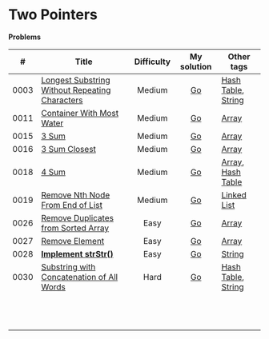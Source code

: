 # Two Pointers



**Problems**

|  #   | Title                                                        | Difficulty |                         My solution                          | Other tags                                                   |
| :--: | ------------------------------------------------------------ | :--------: | :----------------------------------------------------------: | ------------------------------------------------------------ |
| 0003 | [Longest Substring Without Repeating Characters](https://github.com/Apollo4634/LeetCode/blob/master/problem/medium/0003_LongestSubstringWithoutRepeatingCharacters.md) |   Medium   | [Go](https://github.com/Apollo4634/LeetCode/blob/master/solution/hash_table/LongestSubstring.java) | [Hash Table](https://github.com/Apollo4634/LeetCode/blob/master/solution/hash_table/hash_table.md), [String](https://github.com/Apollo4634/LeetCode/blob/master/solution/string/string.md) |
| 0011 | [Container With Most Water](https://github.com/Apollo4634/LeetCode/blob/master/problem/medium/0011_ContainerWithMostWater.md) |   Medium   | [Go](https://github.com/Apollo4634/LeetCode/blob/master/solution/array/ContainerWithMostWater.java) | [Array](https://github.com/Apollo4634/LeetCode/blob/master/solution/array/array.md) |
| 0015 | [3 Sum](https://github.com/Apollo4634/LeetCode/blob/master/problem/array/0015_3Sum.md) |   Medium   | [Go](https://github.com/Apollo4634/LeetCode/blob/master/solution/array/ThreeSum.java) | [Array](https://github.com/Apollo4634/LeetCode/blob/master/solution/array/array.md) |
| 0016 | [3 Sum Closest](https://github.com/Apollo4634/LeetCode/blob/master/problem/array/0016_3SumClosest.md) |   Medium   | [Go](https://github.com/Apollo4634/LeetCode/blob/master/solution/array/ThreeSumClosest.java) | [Array](https://github.com/Apollo4634/LeetCode/blob/master/solution/array/array.md) |
| 0018 | [4 Sum](https://github.com/Apollo4634/LeetCode/blob/master/problem/array/0018_4Sum.md) |   Medium   | [Go](https://github.com/Apollo4634/LeetCode/blob/master/solution/array/FourSum.java) | [Array](https://github.com/Apollo4634/LeetCode/blob/master/solution/array/array.md), [Hash Table](https://github.com/Apollo4634/LeetCode/blob/master/solution/hash_table/hash_table.md) |
| 0019 | [Remove Nth Node From End of List](https://github.com/Apollo4634/LeetCode/blob/master/problem/linked_list/0019_RemoveNthNodeFromEndOfList.md) |   Medium   | [Go](https://github.com/Apollo4634/LeetCode/blob/master/solution/linked_list/RemoveNthNodeFromEndOfList.java) | [Linked List](https://github.com/Apollo4634/LeetCode/blob/master/solution/linked_list/linked_list.md) |
| 0026 | [Remove Duplicates from Sorted Array](https://github.com/Apollo4634/LeetCode/blob/master/problem/array/0026_RemoveDuplicatesFromSortedArray.md) |    Easy    | [Go](https://github.com/Apollo4634/LeetCode/blob/master/solution/array/RemoveDuplicatesFromSortedArray.java) | [Array](https://github.com/Apollo4634/LeetCode/blob/master/solution/array/array.md) |
| 0027 | [Remove Element](https://github.com/Apollo4634/LeetCode/blob/master/problem/array/0027_RemoveElement.md) |    Easy    | [Go](github.com/Apollo4634/LeetCode/blob/master/solution/array/RemoveElement.java) | [Array](https://github.com/Apollo4634/LeetCode/blob/master/solution/array/array.md) |
| 0028 | **[Implement strStr()](https://github.com/Apollo4634/LeetCode/blob/master/problem/two_pointers/0028_ImplementStrStr.md)** |    Easy    | [Go](github.com/Apollo4634/LeetCode/blob/master/solution/two_pointers/ImplementStrStr.java) | [String](https://github.com/Apollo4634/LeetCode/blob/master/solution/string/string.md) |
| 0030 | [Substring with Concatenation of All Words](https://github.com/Apollo4634/LeetCode/blob/master/problem/hash_table/0030_SubstringWithConcatenationOfAllWords.md) |    Hard    | [Go](https://github.com/Apollo4634/LeetCode/blob/master/solution/hash_table/SubstringWithConcatenationOfAllWords.java) | [Hash Table](https://github.com/Apollo4634/LeetCode/blob/master/solution/hash_table/hash_table.md), [String](https://github.com/Apollo4634/LeetCode/blob/master/solution/string/string.md) |
|      |                                                              |            |                                                              |                                                              |
|      |                                                              |            |                                                              |                                                              |
|      |                                                              |            |                                                              |                                                              |
|      |                                                              |            |                                                              |                                                              |
|      |                                                              |            |                                                              |                                                              |
|      |                                                              |            |                                                              |                                                              |
|      |                                                              |            |                                                              |                                                              |
|      |                                                              |            |                                                              |                                                              |
|      |                                                              |            |                                                              |                                                              |
|      |                                                              |            |                                                              |                                                              |
|      |                                                              |            |                                                              |                                                              |
|      |                                                              |            |                                                              |                                                              |

